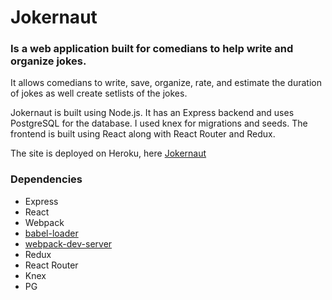 # Jokernaut
### Is a web application built for comedians to help write and organize jokes.

It allows comedians to write, save, organize, rate, and estimate the duration of jokes as well create setlists of the jokes.

Jokernaut is built using Node.js. It has an Express backend and uses PostgreSQL for the database. I used knex for migrations and seeds. The frontend is built using React along with React Router and Redux. 

The site is deployed on Heroku, here [Jokernaut](https://salty-tundra-59770.herokuapp.com)

### Dependencies

* Express
* React
* Webpack
* [babel-loader](https://github.com/babel/babel-loader)
* [webpack-dev-server](https://github.com/webpack/webpack-dev-server)
* Redux
* React Router
* Knex
* PG
